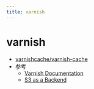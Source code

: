 ```yaml
---
title: varnish
---
```


# varnish

- [varnishcache/varnish-cache](https://github.com/varnishcache/varnish-cache)
- 参考
  - [Varnish Documentation](https://varnish-cache.org/docs/index.html)
  - [S3 as a Backend](https://info.varnish-software.com/blog/using-varnish-cache-secured-aws-s3-gateway)
